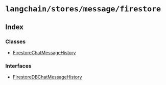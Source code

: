 `langchain/stores/message/firestore`
====================================

Index[](#index "Direct link to Index")
---------------------------------------

### Classes[](#classes "Direct link to Classes")

*   [FirestoreChatMessageHistory](/docs/api/stores_message_firestore/classes/FirestoreChatMessageHistory)

### Interfaces[](#interfaces "Direct link to Interfaces")

*   [FirestoreDBChatMessageHistory](/docs/api/stores_message_firestore/interfaces/FirestoreDBChatMessageHistory)